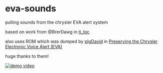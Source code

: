 # eva-sounds
pulling sounds from the chrysler EVA alert system

based on work from @BrerDawg in [ti_lpc](https://github.com/BrerDawg/ti_lpc)

also uses ROM which was dumped by [plgDavid](https://www.youtube.com/@plgDavid) in [Preserving the Chrysler Electronic Voice Alert (EVA)](https://www.youtube.com/watch?v=8DwKqCZlKnw)

huge thanks to them!

[![demo video](https://img.youtube.com/vi/e0SVRuqicng/0.jpg)](https://www.youtube.com/shorts/e0SVRuqicng)
